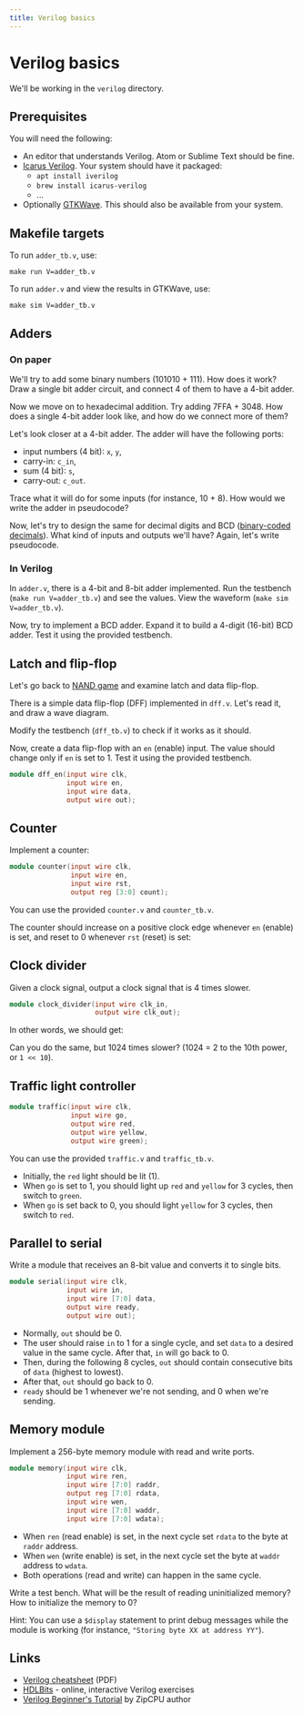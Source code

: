 ```yaml
---
title: Verilog basics
---
```


# Verilog basics

We'll be working in the `verilog` directory.

## Prerequisites

You will need the following:

- An editor that understands Verilog. Atom or Sublime Text should be fine.
- [Icarus Verilog](http://iverilog.icarus.com/). Your system should have it
  packaged:
    - `apt install iverilog`
    - `brew install icarus-verilog`
    - ...
- Optionally [GTKWave](http://gtkwave.sourceforge.net/). This should also be
  available from your system.

## Makefile targets

To run `adder_tb.v`, use:

    make run V=adder_tb.v

To run `adder.v` and view the results in GTKWave, use:

    make sim V=adder_tb.v

## Adders

### On paper

We'll try to add some binary numbers (101010 + 111). How does it work? Draw a
single bit adder circuit, and connect 4 of them to have a 4-bit adder.

Now we move on to hexadecimal addition. Try adding 7FFA + 3048. How does a
single 4-bit adder look like, and how do we connect more of them?

Let's look closer at a 4-bit adder. The adder will have the following ports:
- input numbers (4 bit): `x`, `y`,
- carry-in: `c_in`,
- sum (4 bit): `s`,
- carry-out: `c_out`.

Trace what it will do for some inputs (for instance, 10 + 8). How would we
write the adder in pseudocode?

Now, let's try to design the same for decimal digits and BCD ([binary-coded
decimals](https://en.wikipedia.org/wiki/Binary-coded_decimal)). What kind of
inputs and outputs we'll have? Again, let's write pseudocode.

### In Verilog

In `adder.v`, there is a 4-bit and 8-bit adder implemented. Run the
testbench (`make run V=adder_tb.v`) and see the values. View the
waveform (`make sim V=adder_tb.v`).

Now, try to implement a BCD adder. Expand it to build a 4-digit (16-bit) BCD
adder. Test it using the provided testbench.

## Latch and flip-flop

Let's go back to [NAND game](http://www.nandgame.com/) and examine latch and
data flip-flop.

There is a simple data flip-flop (DFF) implemented in `dff.v`. Let's read it,
and draw a wave diagram.

Modify the testbench (`dff_tb.v`) to check if it works as it should.

Now, create a data flip-flop with an `en` (enable) input. The value should
change only if `en` is set to 1. Test it using the provided testbench.

```verilog
module dff_en(input wire clk,
              input wire en,
              input wire data,
              output wire out);
```

## Counter

Implement a counter:

```verilog
module counter(input wire clk,
               input wire en,
               input wire rst,
               output reg [3:0] count);
```

You can use the provided `counter.v` and `counter_tb.v`.

The counter should increase on a positive clock edge whenever `en` (enable) is
set, and reset to 0 whenever `rst` (reset) is set:

<script type="WaveDrom">
{signal: [
  {name: 'clk', wave:   'p............'},
  {name: 'en',  wave:   '0..1.......0.'},
  {name: 'rst', wave:   '10...10......'},
  {name: 'count', wave: "x3..44344444.", data: ["0", "1", "2", "0", "1", "2", "3", "4", "5"]}
]}
</script>

## Clock divider

Given a clock signal, output a clock signal that is 4 times slower.

```verilog
module clock_divider(input wire clk_in,
                     output wire clk_out);
```

In other words, we should get:

<script type="WaveDrom">
{
  "signal" : [
    { "name": "clk_in", "wave": "p..........." },
    { "name": "clk_out", "wave": "p..", period: 4 },
  ]
}
</script>

Can you do the same, but 1024 times slower? (1024 = 2 to the 10th power, or
`1 << 10`).

## Traffic light controller

```verilog
module traffic(input wire clk,
               input wire go,
               output wire red,
               output wire yellow,
               output wire green);
```

You can use the provided `traffic.v` and `traffic_tb.v`.

- Initially, the `red` light should be lit (1).
- When `go` is set to 1, you should light up `red` and `yellow` for 3 cycles,
  then switch to `green`.
- When `go` is set back to 0, you should light `yellow` for 3 cycles, then
  switch to `red`.

<script type="WaveDrom">
{
  "signal" : [
    { "name": "clk", "wave":    "p............." },
    { "name": "go", "wave":     "0.1.....0....." },
    { "node": "...a..b..c..d"},
    { "name": "red",    "wave": "1.....0.....1." },
    { "name": "yellow", "wave": "0..1..0..1..0." },
    { "name": "green",  "wave": "0.....1..0...." }
  ],
  edge: [
    "a<->b 3 cycles", "c<->d 3 cycles"
  ]
}
</script>

## Parallel to serial

Write a module that receives an 8-bit value and converts it to single bits.

```verilog
module serial(input wire clk,
              input wire in,
              input wire [7:0] data,
              output wire ready,
              output wire out);
```

- Normally, `out` should be 0.
- The user should raise `in` to 1 for a single cycle, and set `data` to a
  desired value in the same cycle. After that, `in` will go back to 0.
- Then, during the following 8 cycles, `out` should contain consecutive bits
  of `data` (highest to lowest).
- After that, `out` should go back to 0.
- `ready` should be 1 whenever we're not sending, and 0 when we're sending.

<script type="WaveDrom">
{config: {hscale: 2},
 signal: [
  {name: 'clk', wave:   'p...........'},
  {name: 'in',  wave:   '010.........'},
  {name: 'data',  wave:   'x=x.........', data: ["10101101"]},
  {},
   {name: 'ready', wave: "1.0.......1."},
   {name: 'out', wave: "0.10101.010."},
]}
</script>

## Memory module

Implement a 256-byte memory module with read and write ports.

```verilog
module memory(input wire clk,
              input wire ren,
              input wire [7:0] raddr,
              output reg [7:0] rdata,
              input wire wen,
              input wire [7:0] waddr,
              input wire [7:0] wdata);
```

- When `ren` (read enable) is set, in the next cycle set `rdata` to the byte at
  `raddr` address.
- When `wen` (write enable) is set, in the next cycle set the byte at `waddr`
  address to `wdata`.
- Both operations (read and write) can happen in the same cycle.

Write a test bench. What will be the result of reading uninitialized memory?
How to initialize the memory to 0?

<script type="WaveDrom">
{signal: [
  {name: 'clk', wave: 'p.........'},
  {name: 'wen', wave: '01.0......'},
  {name: 'waddr', wave: 'x==x......', data: ['A0', 'B2']},
  {name: 'wdata', wave: 'x==x......', data: ['21', '3A']},
  {name: 'ren', wave: '0.1.0..10.'},
  {name: 'raddr', wave: 'x.==x..=x.', data: ['A0', 'B2', 'A0']},
  {name: 'rdata', wave: 'x..33...3.', data: ['21', '3A', '21']}
]}
</script>

Hint: You can use a `$display` statement to print debug messages while the
module is working (for instance, `"Storing byte XX at address YY"`).

## Links

- [Verilog cheatsheet](https://www.cl.cam.ac.uk/teaching/0910/ECAD+Arch/files/verilogcheatsheet.pdf) (PDF)
- [HDLBits](https://hdlbits.01xz.net/wiki/Problem_sets) - online, interactive Verilog exercises
- [Verilog Beginner's Tutorial](http://zipcpu.com/tutorial/) by ZipCPU author
